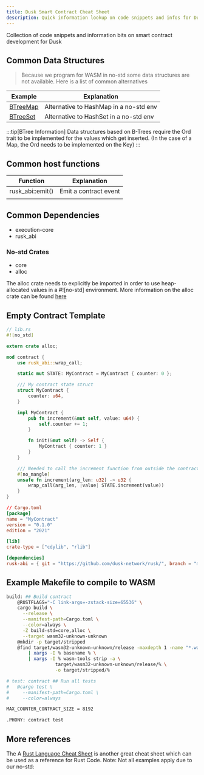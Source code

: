 ```yaml
---
title: Dusk Smart Contract Cheat Sheet
description: Quick information lookup on code snippets and infos for Dusk smart contracts.
---
```


Collection of code snippets and information bits on smart contract development for Dusk

## Common Data Structures

> Because we program for WASM in no-std some data structures are not available. Here is a list of common alternatives

| Example                                                                                        | Explanation                                                                           |
| ---------------------------------------------------------------------------------------------- | ------------------------------------------------------------------------------------- |
| [BTreeMap](https://doc.rust-lang.org/nightly/alloc/collections/btree_map/struct.BTreeMap.html) | Alternative to HashMap in a no-std env |
| [BTreeSet](https://doc.rust-lang.org/beta/alloc/collections/btree_set/struct.BTreeSet.html)    | Alternative to HashSet in a no-std env |

:::tip[BTree Information]
Data structures based on B-Trees require the Ord trait to be implemented for the values which get inserted. (In the case of a Map, the Ord needs to be implemented on the Key)
:::

## Common host functions

| Function         | Explanation           |
| ---------------- | --------------------- |
| rusk_abi::emit() | Emit a contract event |
|                  |                       |

## Common Dependencies

- execution-core
- rusk_abi

### No-std Crates

- core
- alloc

The alloc crate needs to explicitly be imported in order to use heap-allocated values in a #![no-std] environment.
More information on the alloc crate can be found <a href="https://doc.rust-lang.org/alloc/" target="_blank">here</a>

## Empty Contract Template

```rust
// lib.rs
#![no_std]

extern crate alloc;

mod contract {
    use rusk_abi::wrap_call;

    static mut STATE: MyContract = MyContract { counter: 0 };

    /// My contract state struct
    struct MyContract {
        counter: u64,
    }

    impl MyContract {
        pub fn increment(&mut self, value: u64) {
            self.counter += 1;
        }

        fn init(&mut self) -> Self {
            MyContract { counter: 1 }
        }
    }

    /// Needed to call the increment function from outside the contract
    #[no_mangle]
    unsafe fn increment(arg_len: u32) -> u32 {
        wrap_call(arg_len, |value| STATE.increment(value))
    }
}
```

```toml
// Cargo.toml
[package]
name = "MyContract"
version = "0.1.0"
edition = "2021"

[lib]
crate-type = ["cdylib", "rlib"]

[dependencies]
rusk-abi = { git = "https://github.com/dusk-network/rusk/", branch = "master", features = ["abi", "dlmalloc"] }
```

## Example Makefile to compile to WASM

```bash
build: ## Build contract
	@RUSTFLAGS="-C link-args=-zstack-size=65536" \
	cargo build \
	  --release \
	  --manifest-path=Cargo.toml \
	  --color=always \
	  -Z build-std=core,alloc \
	  --target wasm32-unknown-unknown
	@mkdir -p target/stripped
	@find target/wasm32-unknown-unknown/release -maxdepth 1 -name "*.wasm" \
	    | xargs -I % basename % \
	    | xargs -I % wasm-tools strip -a \
	 	          target/wasm32-unknown-unknown/release/% \
	 	          -o target/stripped/%

# test: contract ## Run all tests
#	@cargo test \
#	  --manifest-path=Cargo.toml \
#	  --color=always

MAX_COUNTER_CONTRACT_SIZE = 8192

.PHONY: contract test
```

## More references

The A <a href="https://cheats.rs/" target="_blank">Rust Language Cheat Sheet</a> is another great cheat sheet which can be used as a reference for Rust Code. 
Note: Not all examples apply due to our no-std: